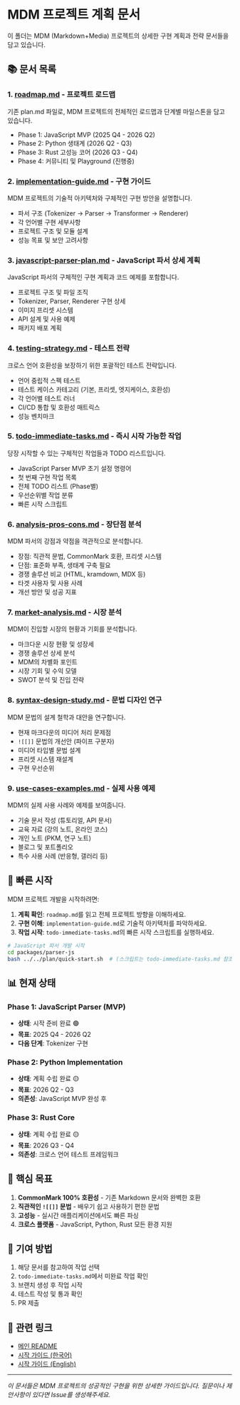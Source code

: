 # MDM 프로젝트 계획 문서

이 폴더는 MDM (Markdown+Media) 프로젝트의 상세한 구현 계획과 전략 문서들을 담고 있습니다.

## 📚 문서 목록

### 1. [roadmap.md](./roadmap.md) - 프로젝트 로드맵
기존 plan.md 파일로, MDM 프로젝트의 전체적인 로드맵과 단계별 마일스톤을 담고 있습니다.
- Phase 1: JavaScript MVP (2025 Q4 - 2026 Q2)
- Phase 2: Python 생태계 (2026 Q2 - Q3)
- Phase 3: Rust 고성능 코어 (2026 Q3 - Q4)
- Phase 4: 커뮤니티 및 Playground (진행중)

### 2. [implementation-guide.md](./implementation-guide.md) - 구현 가이드
MDM 프로젝트의 기술적 아키텍처와 구체적인 구현 방안을 설명합니다.
- 파서 구조 (Tokenizer → Parser → Transformer → Renderer)
- 각 언어별 구현 세부사항
- 프로젝트 구조 및 모듈 설계
- 성능 목표 및 보안 고려사항

### 3. [javascript-parser-plan.md](./javascript-parser-plan.md) - JavaScript 파서 상세 계획
JavaScript 파서의 구체적인 구현 계획과 코드 예제를 포함합니다.
- 프로젝트 구조 및 파일 조직
- Tokenizer, Parser, Renderer 구현 상세
- 이미지 프리셋 시스템
- API 설계 및 사용 예제
- 패키지 배포 계획

### 4. [testing-strategy.md](./testing-strategy.md) - 테스트 전략
크로스 언어 호환성을 보장하기 위한 포괄적인 테스트 전략입니다.
- 언어 중립적 스펙 테스트
- 테스트 케이스 카테고리 (기본, 프리셋, 엣지케이스, 호환성)
- 각 언어별 테스트 러너
- CI/CD 통합 및 호환성 매트릭스
- 성능 벤치마크

### 5. [todo-immediate-tasks.md](./todo-immediate-tasks.md) - 즉시 시작 가능한 작업
당장 시작할 수 있는 구체적인 작업들과 TODO 리스트입니다.
- JavaScript Parser MVP 초기 설정 명령어
- 첫 번째 구현 작업 목록
- 전체 TODO 리스트 (Phase별)
- 우선순위별 작업 분류
- 빠른 시작 스크립트

### 6. [analysis-pros-cons.md](./analysis-pros-cons.md) - 장단점 분석
MDM 파서의 강점과 약점을 객관적으로 분석합니다.
- 장점: 직관적 문법, CommonMark 호환, 프리셋 시스템
- 단점: 표준화 부족, 생태계 구축 필요
- 경쟁 솔루션 비교 (HTML, kramdown, MDX 등)
- 타겟 사용자 및 사용 사례
- 개선 방안 및 성공 지표

### 7. [market-analysis.md](./market-analysis.md) - 시장 분석
MDM이 진입할 시장의 현황과 기회를 분석합니다.
- 마크다운 시장 현황 및 성장세
- 경쟁 솔루션 상세 분석
- MDM의 차별화 포인트
- 시장 기회 및 수익 모델
- SWOT 분석 및 진입 전략

### 8. [syntax-design-study.md](./syntax-design-study.md) - 문법 디자인 연구
MDM 문법의 설계 철학과 대안을 연구합니다.
- 현재 마크다운의 미디어 처리 문제점
- `![[]]` 문법의 개선안 (파이프 구분자)
- 미디어 타입별 문법 설계
- 프리셋 시스템 재설계
- 구현 우선순위

### 9. [use-cases-examples.md](./use-cases-examples.md) - 실제 사용 예제
MDM의 실제 사용 사례와 예제를 보여줍니다.
- 기술 문서 작성 (튜토리얼, API 문서)
- 교육 자료 (강의 노트, 온라인 코스)
- 개인 노트 (PKM, 연구 노트)
- 블로그 및 포트폴리오
- 특수 사용 사례 (반응형, 갤러리 등)

## 🚀 빠른 시작

MDM 프로젝트 개발을 시작하려면:

1. **계획 확인**: `roadmap.md`를 읽고 전체 프로젝트 방향을 이해하세요.
2. **구현 이해**: `implementation-guide.md`로 기술적 아키텍처를 파악하세요.
3. **작업 시작**: `todo-immediate-tasks.md`의 빠른 시작 스크립트를 실행하세요.

```bash
# JavaScript 파서 개발 시작
cd packages/parser-js
bash ../../plan/quick-start.sh  # (스크립트는 todo-immediate-tasks.md 참조)
```

## 📊 현재 상태

### Phase 1: JavaScript Parser (MVP)
- **상태**: 시작 준비 완료 🟢
- **목표**: 2025 Q4 - 2026 Q2
- **다음 단계**: Tokenizer 구현

### Phase 2: Python Implementation
- **상태**: 계획 수립 완료 🟡
- **목표**: 2026 Q2 - Q3
- **의존성**: JavaScript MVP 완성 후

### Phase 3: Rust Core
- **상태**: 계획 수립 완료 🟡
- **목표**: 2026 Q3 - Q4
- **의존성**: 크로스 언어 테스트 프레임워크

## 🎯 핵심 목표

1. **CommonMark 100% 호환성** - 기존 Markdown 문서와 완벽한 호환
2. **직관적인 `![[]]` 문법** - 배우기 쉽고 사용하기 편한 문법
3. **고성능** - 실시간 애플리케이션에서도 빠른 파싱
4. **크로스 플랫폼** - JavaScript, Python, Rust 모든 환경 지원

## 📝 기여 방법

1. 해당 문서를 참고하여 작업 선택
2. `todo-immediate-tasks.md`에서 미완료 작업 확인
3. 브랜치 생성 후 작업 시작
4. 테스트 작성 및 통과 확인
5. PR 제출

## 🔗 관련 링크

- [메인 README](../README.md)
- [시작 가이드 (한국어)](../start.ko.md)
- [시작 가이드 (English)](../start.md)

---

_이 문서들은 MDM 프로젝트의 성공적인 구현을 위한 상세한 가이드입니다. 질문이나 제안사항이 있다면 Issue를 생성해주세요._